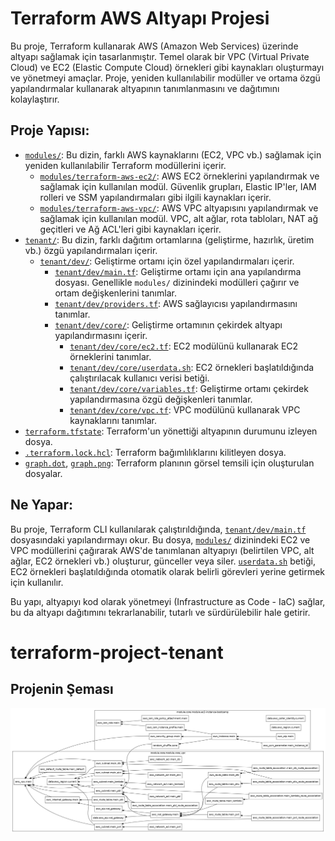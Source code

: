 # Terraform AWS Altyapı Projesi

Bu proje, Terraform kullanarak AWS (Amazon Web Services) üzerinde altyapı sağlamak için tasarlanmıştır. Temel olarak bir VPC (Virtual Private Cloud) ve EC2 (Elastic Compute Cloud) örnekleri gibi kaynakları oluşturmayı ve yönetmeyi amaçlar. Proje, yeniden kullanılabilir modüller ve ortama özgü yapılandırmalar kullanarak altyapının tanımlanmasını ve dağıtımını kolaylaştırır.

## Proje Yapısı:

*   [`modules/`](modules/): Bu dizin, farklı AWS kaynaklarını (EC2, VPC vb.) sağlamak için yeniden kullanılabilir Terraform modüllerini içerir.
    *   [`modules/terraform-aws-ec2/`](modules/terraform-aws-ec2/): AWS EC2 örneklerini yapılandırmak ve sağlamak için kullanılan modül. Güvenlik grupları, Elastic IP'ler, IAM rolleri ve SSM yapılandırmaları gibi ilgili kaynakları içerir.
    *   [`modules/terraform-aws-vpc/`](modules/terraform-aws-vpc/): AWS VPC altyapısını yapılandırmak ve sağlamak için kullanılan modül. VPC, alt ağlar, rota tabloları, NAT ağ geçitleri ve Ağ ACL'leri gibi kaynakları içerir.
*   [`tenant/`](tenant/): Bu dizin, farklı dağıtım ortamlarına (geliştirme, hazırlık, üretim vb.) özgü yapılandırmaları içerir.
    *   [`tenant/dev/`](tenant/dev/): Geliştirme ortamı için özel yapılandırmaları içerir.
        *   [`tenant/dev/main.tf`](tenant/dev/main.tf): Geliştirme ortamı için ana yapılandırma dosyası. Genellikle `modules/` dizinindeki modülleri çağırır ve ortam değişkenlerini tanımlar.
        *   [`tenant/dev/providers.tf`](tenant/dev/providers.tf): AWS sağlayıcısı yapılandırmasını tanımlar.
        *   [`tenant/dev/core/`](tenant/dev/core/): Geliştirme ortamının çekirdek altyapı yapılandırmasını içerir.
            *   [`tenant/dev/core/ec2.tf`](tenant/dev/core/ec2.tf): EC2 modülünü kullanarak EC2 örneklerini tanımlar.
            *   [`tenant/dev/core/userdata.sh`](tenant/dev/core/userdata.sh): EC2 örnekleri başlatıldığında çalıştırılacak kullanıcı verisi betiği.
            *   [`tenant/dev/core/variables.tf`](tenant/dev/core/variables.tf): Geliştirme ortamı çekirdek yapılandırmasına özgü değişkenleri tanımlar.
            *   [`tenant/dev/core/vpc.tf`](tenant/dev/core/vpc.tf): VPC modülünü kullanarak VPC kaynaklarını tanımlar.
*   [`terraform.tfstate`](terraform.tfstate): Terraform'un yönettiği altyapının durumunu izleyen dosya.
*   [`.terraform.lock.hcl`](.terraform.lock.hcl): Terraform bağımlılıklarını kilitleyen dosya.
*   [`graph.dot`](tenant/dev/graph.dot), [`graph.png`](tenant/dev/graph.png): Terraform planının görsel temsili için oluşturulan dosyalar.

## Ne Yapar:

Bu proje, Terraform CLI kullanılarak çalıştırıldığında, [`tenant/dev/main.tf`](tenant/dev/main.tf) dosyasındaki yapılandırmayı okur. Bu dosya, [`modules/`](modules/) dizinindeki EC2 ve VPC modüllerini çağırarak AWS'de tanımlanan altyapıyı (belirtilen VPC, alt ağlar, EC2 örnekleri vb.) oluşturur, günceller veya siler. [`userdata.sh`](tenant/dev/core/userdata.sh) betiği, EC2 örnekleri başlatıldığında otomatik olarak belirli görevleri yerine getirmek için kullanılır.

Bu yapı, altyapıyı kod olarak yönetmeyi (Infrastructure as Code - IaC) sağlar, bu da altyapı dağıtımını tekrarlanabilir, tutarlı ve sürdürülebilir hale getirir.

# terraform-project-tenant

## Projenin Şeması

![Projenin Şeması](graph.png)
